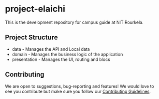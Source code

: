 # project-elaichi

This is the development repository for campus guide at NIT Rourkela.


## Project Structure

* data - Manages the API and Local data
* domain - Manages the business logic of the application
* presentation - Manages the UI, routing and blocs
<!-- * di - Manages the dependency Injection of the application -->

<!-- ## Code of Conduct

This project adheres to the Contributor Covenant code of conduct. By participating, you are expected to uphold this code. Please report unacceptable behavior to info@flutter.pt. -->

<!-- ## License
This project is open source software licensed under the [MIT LICENSE](LICENSE.md).-->

## Contributing

   We are open to suggestions, bug-reporting and features! We would love to see you contribute but make sure you follow our [Contributing Guidelines](CONTRIBUTING.md).
